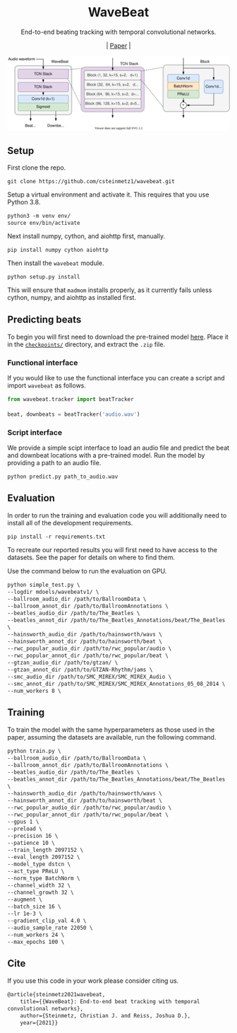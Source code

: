 <div  align="center">

# WaveBeat

End-to-end beating tracking with temporal convolutional networks.

| [Paper](docs/end_to_end_beat_tracking_with_temporal_convolutional_networks.pdf) |

</div>

<div align="center">
<img src="docs/block.svg">
</div>

## Setup

First clone the repo.
```
git clone https://github.com/csteinmetz1/wavebeat.git
```

Setup a virtual environment and activate it.
This requires that you use Python 3.8.
```
python3 -m venv env/
source env/bin/activate
```
Next install numpy, cython, and aiohttp first, manually.
```
pip install numpy cython aiohttp
```
Then install the `wavebeat` module.
```
python setup.py install
```

This will ensure that `madmom` installs properly, as it 
currently fails unless cython, numpy, and aiohttp as installed first. 

## Predicting beats

To begin you will first need to download the pre-trained model [here](https://drive.google.com/file/d/1q8RaF_ScLRiKgMpOYlY3YqNYT8xCL3TO/view?usp=sharing).
Place it in the [`checkpoints/`](checkpoints/) directory, and extract the `.zip` file.

### Functional interface

If you would like to use the functional interface you can create a script and import `wavebeat` as follows.

```python
from wavebeat.tracker import beatTracker

beat, downbeats = beatTracker('audio.wav')
```

### Script interface

We provide a simple scipt interface to load an audio file and predict the beat and downbeat locations with a pre-trained model. 
Run the model by providing a path to an audio file.

```
python predict.py path_to_audio.wav
```

## Evaluation

In order to run the training and evaluation code you will additionally need
to install all of the development requirements. 
```
pip install -r requirements.txt
```

To recreate our reported results you will first need to have access to the datasets. 
See the paper for details on where to find them. 

Use the command below to run the evaluation on GPU. 
```
python simple_test.py \
--logdir mdoels/wavebeatv1/ \
--ballroom_audio_dir /path/to/BallroomData \
--ballroom_annot_dir /path/to/BallroomAnnotations \
--beatles_audio_dir /path/to/The_Beatles \
--beatles_annot_dir /path/to/The_Beatles_Annotations/beat/The_Beatles \
--hainsworth_audio_dir /path/to/hainsworth/wavs \
--hainsworth_annot_dir /path/to/hainsworth/beat \
--rwc_popular_audio_dir /path/to/rwc_popular/audio \
--rwc_popular_annot_dir /path/to/rwc_popular/beat \
--gtzan_audio_dir /path/to/gtzan/ \
--gtzan_annot_dir /path/to/GTZAN-Rhythm/jams \
--smc_audio_dir /path/to/SMC_MIREX/SMC_MIREX_Audio \
--smc_annot_dir /path/to/SMC_MIREX/SMC_MIREX_Annotations_05_08_2014 \
--num_workers 8 \
```

## Training 

To train the model with the same hyperparameters as those used in the paper, 
assuming the datasets are available, run the following command. 

```
python train.py \
--ballroom_audio_dir /path/to/BallroomData \
--ballroom_annot_dir /path/to/BallroomAnnotations \
--beatles_audio_dir /path/to/The_Beatles \
--beatles_annot_dir /path/to/The_Beatles_Annotations/beat/The_Beatles \
--hainsworth_audio_dir /path/to/hainsworth/wavs \
--hainsworth_annot_dir /path/to/hainsworth/beat \
--rwc_popular_audio_dir /path/to/rwc_popular/audio \
--rwc_popular_annot_dir /path/to/rwc_popular/beat \
--gpus 1 \
--preload \
--precision 16 \
--patience 10 \
--train_length 2097152 \
--eval_length 2097152 \
--model_type dstcn \
--act_type PReLU \
--norm_type BatchNorm \
--channel_width 32 \
--channel_growth 32 \
--augment \
--batch_size 16 \
--lr 1e-3 \
--gradient_clip_val 4.0 \
--audio_sample_rate 22050 \
--num_workers 24 \
--max_epochs 100 \
```

## Cite
If you use this code in your work please consider citing us.

```
@article{steinmetz2021wavebeat,
    title={{WaveBeat}: End-to-end beat tracking with temporal convolutional networks},
    author={Steinmetz, Christian J. and Reiss, Joshua D.},
    year={2021}}
```